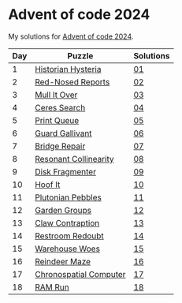 # Advent of code 2024
My solutions for [Advent of code 2024](https://adventofcode.com/2024).

| Day | Puzzle                                                         | Solutions  |
|-----|----------------------------------------------------------------|------------|
| 1   | [Historian Hysteria](https://adventofcode.com/2024/day/1)      | [01](./01) |
| 2   | [Red-Nosed Reports](https://adventofcode.com/2024/day/2)       | [02](./02) |
| 3   | [Mull It Over](https://adventofcode.com/2024/day/3)            | [03](./03) |
| 4   | [Ceres Search](https://adventofcode.com/2024/day/4)            | [04](./04) |
| 5   | [Print Queue](https://adventofcode.com/2024/day/5)             | [05](./05) |
| 6   | [Guard Gallivant](https://adventofcode.com/2024/day/6)         | [06](./06) |
| 7   | [Bridge Repair](https://adventofcode.com/2024/day/7)           | [07](./07) |
| 8   | [Resonant Collinearity](https://adventofcode.com/2024/day/8)   | [08](./08) |
| 9   | [Disk Fragmenter](https://adventofcode.com/2024/day/9)         | [09](./09) |
| 10  | [Hoof It](https://adventofcode.com/2024/day/10)                | [10](./10) |
| 11  | [Plutonian Pebbles](https://adventofcode.com/2024/day/11)      | [11](./11) |
| 12  | [Garden Groups](https://adventofcode.com/2024/day/12)          | [12](./12) |
| 13  | [Claw Contraption](https://adventofcode.com/2024/day/13)       | [13](./13) |
| 14  | [Restroom Redoubt](https://adventofcode.com/2024/day/14)       | [14](./14) |
| 15  | [Warehouse Woes](https://adventofcode.com/2024/day/15)         | [15](./15) |
| 16  | [Reindeer Maze](https://adventofcode.com/2024/day/16)          | [16](./16) |
| 17  | [Chronospatial Computer](https://adventofcode.com/2024/day/17) | [17](./17) |
| 18  | [RAM Run](https://adventofcode.com/2024/day/18)                | [18](./18) |
